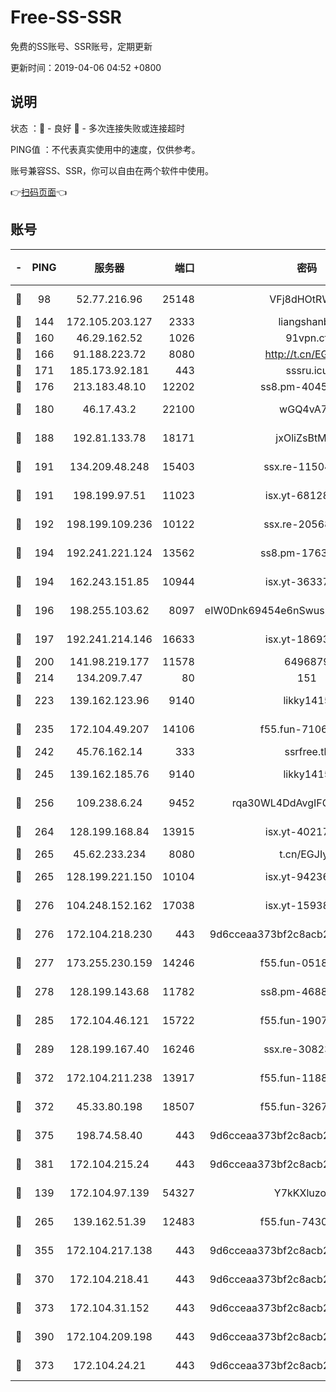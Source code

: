 # Free-SS-SSR

免费的SS账号、SSR账号，定期更新

更新时间：2019-04-06 04:52 +0800

## 说明

状态     ：🙂 - 良好 🙁 - 多次连接失败或连接超时

PING值   ：不代表真实使用中的速度，仅供参考。

账号兼容SS、SSR，你可以自由在两个软件中使用。

👉[扫码页面](https://liesauer.github.io/Free-SS-SSR/)👈

## 账号

|-|PING|服务器|端口|密码|加密方式|区域|
|:----:|:----:|:-----:|-----:|:----:|:----:|:----:|
|🙂|98|52.77.216.96|25148|VFj8dHOtRWXu|aes-256-cfb|SG|
|🙂|144|172.105.203.127|2333|liangshanbo|chacha20|JP|
|🙂|160|46.29.162.52|1026|91vpn.cf|rc4-md5|RU|
|🙂|166|91.188.223.72|8080|http://t.cn/EGJIyrl|rc4-md5|RU|
|🙂|171|185.173.92.181|443|sssru.icu|rc4-md5|RU|
|🙂|176|213.183.48.10|12202|ss8.pm-40455231|rc4-md5|RU|
|🙂|180|46.17.43.2|22100|wGQ4vA7D|aes-256-gcm|RU|
|🙂|188|192.81.133.78|18171|jxOliZsBtMYa|aes-256-cfb|US|
|🙂|191|134.209.48.248|15403|ssx.re-11504634|aes-256-cfb|US|
|🙂|191|198.199.97.51|11023|isx.yt-68128426|aes-256-cfb|US|
|🙂|192|198.199.109.236|10122|ssx.re-20568805|aes-256-cfb|US|
|🙂|194|192.241.221.124|13562|ss8.pm-17637421|aes-256-cfb|US|
|🙂|194|162.243.151.85|10944|isx.yt-36337556|aes-256-cfb|US|
|🙂|196|198.255.103.62|8097|eIW0Dnk69454e6nSwuspv9DmS201tQ0D|aes-256-cfb|US|
|🙂|197|192.241.214.146|16633|isx.yt-18693528|aes-256-cfb|US|
|🙂|200|141.98.219.177|11578|6496879|chacha20|US|
|🙂|214|134.209.7.47|80|151|chacha20|US|
|🙂|223|139.162.123.96|9140|likky1415|aes-256-cfb|JP|
|🙂|235|172.104.49.207|14106|f55.fun-71064831|aes-256-cfb|SG|
|🙂|242|45.76.162.14|333|ssrfree.tk|rc4|SG|
|🙂|245|139.162.185.76|9140|likky1415|aes-256-cfb|DE|
|🙂|256|109.238.6.24|9452|rqa30WL4DdAvgIFG6Fs3znzTa|aes-256-cfb|FR|
|🙂|264|128.199.168.84|13915|isx.yt-40217254|aes-256-cfb|SG|
|🙂|265|45.62.233.234|8080|t.cn/EGJIyrl|rc4-md5|CA|
|🙂|265|128.199.221.150|10104|isx.yt-94236537|aes-256-cfb|SG|
|🙂|276|104.248.152.162|17038|isx.yt-15938934|aes-256-cfb|SG|
|🙂|276|172.104.218.230|443|9d6cceaa373bf2c8acb22e60b6a58be6|aes-256-cfb|US|
|🙂|277|173.255.230.159|14246|f55.fun-05182149|aes-256-cfb|US|
|🙂|278|128.199.143.68|11782|ss8.pm-46888146|aes-256-cfb|SG|
|🙂|285|172.104.46.121|15722|f55.fun-19071189|aes-256-cfb|SG|
|🙂|289|128.199.167.40|16246|ssx.re-30823019|aes-256-cfb|SG|
|🙂|372|172.104.211.238|13917|f55.fun-11889830|aes-256-cfb|US|
|🙂|372|45.33.80.198|18507|f55.fun-32675560|aes-256-cfb|US|
|🙂|375|198.74.58.40|443|9d6cceaa373bf2c8acb22e60b6a58be6|aes-256-cfb|US|
|🙂|381|172.104.215.24|443|9d6cceaa373bf2c8acb22e60b6a58be6|aes-256-cfb|US|
|🙂|139|172.104.97.139|54327|Y7kKXluzoznj|aes-256-cfb|JP|
|🙂|265|139.162.51.39|12483|f55.fun-74303824|aes-256-cfb|SG|
|🙂|355|172.104.217.138|443|9d6cceaa373bf2c8acb22e60b6a58be6|aes-256-cfb|US|
|🙂|370|172.104.218.41|443|9d6cceaa373bf2c8acb22e60b6a58be6|aes-256-cfb|US|
|🙂|373|172.104.31.152|443|9d6cceaa373bf2c8acb22e60b6a58be6|aes-256-cfb|US|
|🙂|390|172.104.209.198|443|9d6cceaa373bf2c8acb22e60b6a58be6|aes-256-cfb|US|
|🙁|373|172.104.24.21|443|9d6cceaa373bf2c8acb22e60b6a58be6|aes-256-cfb|US|
